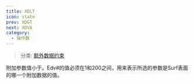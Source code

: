 ```yaml
---
title: XDLT
icon: state
prev: XDGT
next: XDVA
category:
  - 操作数
---
```


> 分类: [额外数据约束](/hb/operands/130/875/  "Zemax 操作数 额外数据约束")

附加参数值小于。Edv#的值必须在1和200之间，用来表示所选的参数是Surf表面的哪一个附加数据的值。